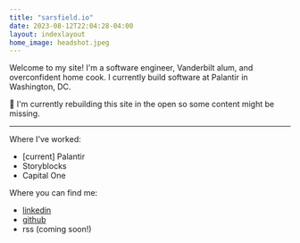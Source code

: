 ```yaml
---
title: "sarsfield.io"
date: 2023-08-12T22:04:28-04:00
layout: indexlayout
home_image: headshot.jpeg
---
```


Welcome to my site! I'm a software engineer, Vanderbilt alum, and overconfident home cook. I currently build software at Palantir in Washington, DC.

🚧 I'm currently rebuilding this site in the open so some content might be missing.

--- 

Where I've worked:
- [current] Palantir
- Storyblocks
- Capital One

Where you can find me:
- [linkedin](https://www.linkedin.com/in/parker-sarsfield-bb978b118/)
- [github](https://github.com/parkersarsfield)
- rss (coming soon!)


<!-- TODO rss feed link -->
<!-- TODO web font -->
<!-- TODO link to old posts -->
